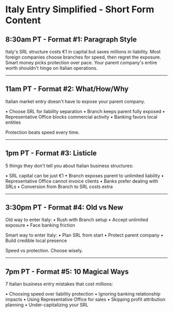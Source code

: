 # Italy Entry Simplified - Short Form Content

## 8:30am PT - Format #1: Paragraph Style
Italy's SRL structure costs €1 in capital but saves millions in liability. Most foreign companies choose branches for speed, then regret the exposure. Smart money picks protection over pace. Your parent company's entire worth shouldn't hinge on Italian operations.

---

## 11am PT - Format #2: What/How/Why
Italian market entry doesn't have to expose your parent company.

• Choose SRL for liability separation
• Branch keeps parent fully exposed
• Representative Office blocks commercial activity
• Banking favors local entities

Protection beats speed every time.

---

## 1pm PT - Format #3: Listicle
5 things they don't tell you about Italian business structures:

• SRL capital can be just €1
• Branch exposes parent to unlimited liability
• Representative Office cannot invoice clients
• Banks prefer dealing with SRLs
• Conversion from Branch to SRL costs extra

---

## 3:30pm PT - Format #4: Old vs New
Old way to enter Italy:
• Rush with Branch setup
• Accept unlimited exposure
• Face banking friction

Smart way to enter Italy:
• Plan SRL from start
• Protect parent company
• Build credible local presence

Speed vs protection. Choose wisely.

---

## 7pm PT - Format #5: 10 Magical Ways
7 Italian business entry mistakes that cost millions:

• Choosing speed over liability protection
• Ignoring banking relationship impacts
• Using Representative Office for sales
• Skipping profit attribution planning
• Under-capitalizing your SRL